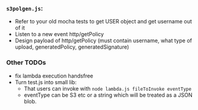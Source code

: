 ### `s3polgen.js`:

* Refer to your old mocha tests to get USER object and get username out of it
* Listen to a new event http/getPolicy 
* Design payload of http/getPolicy (must contain username, what type of upload,
   generatedPolicy, generatedSignature)

### Other TODOs
 * fix lambda execution handsfree
 * Turn test.js into small lib:
	* That users can invoke with `node lambda.js fileToInvoke eventType`
	* eventType can be S3 etc or a string which will be treated as a JSON blob.
